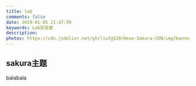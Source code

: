 ```yaml
---
title: lab
comments: false
date: 2019-01-05 21:47:59
keywords: Lab实验室
description: 
photos: https://cdn.jsdelivr.net/gh/liufg520/Hexo-Sakura-CDN/img/banner/lab.jpg
---
```


## sakura主题
balabala